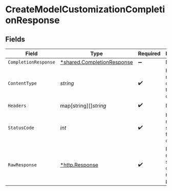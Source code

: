 # CreateModelCustomizationCompletionResponse


## Fields

| Field                                                                          | Type                                                                           | Required                                                                       | Description                                                                    |
| ------------------------------------------------------------------------------ | ------------------------------------------------------------------------------ | ------------------------------------------------------------------------------ | ------------------------------------------------------------------------------ |
| `CompletionResponse`                                                           | [*shared.CompletionResponse](../../../pkg/models/shared/completionresponse.md) | :heavy_minus_sign:                                                             | N/A                                                                            |
| `ContentType`                                                                  | *string*                                                                       | :heavy_check_mark:                                                             | HTTP response content type for this operation                                  |
| `Headers`                                                                      | map[string][]*string*                                                          | :heavy_check_mark:                                                             | N/A                                                                            |
| `StatusCode`                                                                   | *int*                                                                          | :heavy_check_mark:                                                             | HTTP response status code for this operation                                   |
| `RawResponse`                                                                  | [*http.Response](https://pkg.go.dev/net/http#Response)                         | :heavy_check_mark:                                                             | Raw HTTP response; suitable for custom response parsing                        |